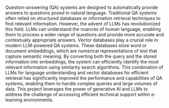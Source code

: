 Question-answering (QA) systems are designed to automatically provide answers to questions posed in natural language. Traditional QA systems often relied on structured databases or information retrieval techniques to find relevant information. However, the advent of LLMs has revolutionized this field. LLMs can understand the nuances of human language, enabling them to process a wider range of questions and provide more accurate and contextually appropriate answers.
Vector databases play a crucial role in modern LLM-powered QA systems. These databases store word or document embeddings, which are numerical representations of text that capture semantic meaning. By converting both the query and the stored information into embeddings, the system can efficiently identify the most relevant information using similarity search algorithms. This combination of LLMs for language understanding and vector databases for efficient retrieval has significantly improved the performance and capabilities of QA systems, enabling them to handle complex queries and large volumes of data.
This project leverages the power of generative AI and LLMs to address the challenge of accessing efficient technical support within e-learning environments.
